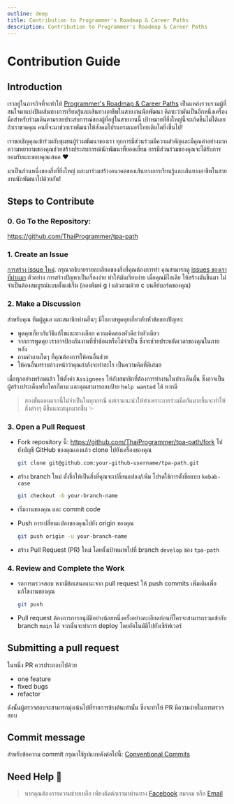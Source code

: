 ```yaml
---
outline: deep
title: Contribution to Programmer's Roadmap & Career Paths
description: Contribution to Programmer's Roadmap & Career Paths
---
```


# Contribution Guide

## Introduction

เราอยู่ในภารกิจที่จะทำให้ [Programmer's Roadmap & Career Paths](https://roadmap.thaiprogrammer.org) เป็นแหล่งรวบรวมผู้ที่สนใจมาแบ่งปันเส้นทางการเรียนรู้และเส้นทางอาชีพในสายงานนักพัฒนา คิดซะว่ามันเป็นอีกหนึ่งเครื่องมือสำหรับร่วมเดินตามรอยประสบการณ์ของผู้ที่อยู่ในสายงานนี้ เป้าหมายที่ยิ่งใหญ่นี้จะเกิดขึ้นไม่ได้เลยถ้าเราขาดคุณ คนที่จะมาช่วยเราพัฒนาให้สังคมโปรแกรมเมอร์ไทยเติบโตยิ่งขึ้นไป!

เราขอเชิญคุณเข้าร่วมกับชุมชนผู้ร่วมพัฒนาของเรา ทุกการมีส่วนร่วมมีความสำคัญและมีคุณค่าอย่างมาก ความพยายามของคุณช่วยสร้างประสบการณ์นักพัฒนาที่ยอดเยี่ยม การมีส่วนร่วมของคุณจะได้รับการยอมรับและขอบคุณเสมอ ❤️

มาเป็นส่วนหนึ่งของสิ่งที่ยิ่งใหญ่ และมาร่วมสร้างอนาคตของเส้นทางการเรียนรู้และเส้นทางอาชีพในสายงานนักพัฒนาไปด้วยกัน!

## Steps to Contribute

<!-- ![how to contribute flow diagram](assets/images/how-to-contribute.png) -->

### 0. Go To the Repository: 
https://github.com/ThaiProgrammer/tpa-path

### 1. Create an Issue

[การสร้าง issue ใหม่](https://github.com/ThaiProgrammer/tpa-path/issues/new). กรุณาอธิบายรายละเอียดของสิ่งที่คุณต้องการทำ คุณสามารถดู [issues ของเราที่ผ่านมา](https://github.com/ThaiProgrammer/tpa-path/issues) ตัวอย่าง การสร้างปัญหาเป็นเรื่องง่าย ทำให้มันเรียบง่าย เมื่อคุณมีไอเดีย ให้สร้างมันขึ้นมา ไม่จำเป็นต้องสมบูรณ์แบบตั้งแต่เริ่ม (ลองพิมพ์ g i แล้วตามด้วย c บนคีย์บอร์ดของคุณ)

### 2. Make a Discussion

สำหรับคุณ ทีมผู้ดูแล และสมาชิกท่านอื่นๆ มีโอกาสพูดคุยเกี่ยวกับหัวข้อของปัญหา:

- พูดคุยเกี่ยวกับวิธีแก้ไขและทางเลือก ความคิดสองหัวดีกว่าหัวเดียว
- จากการพูดคุย เราอาจป้องกันงานที่ซ้ำซ้อนหรือไม่จำเป็น ซึ่งจะช่วยประหยัดเวลาของคุณในภายหลัง
- ถามคำถามใดๆ ที่คุณต้องการให้คนอื่นช่วย
- ให้คนอื่นทราบล่วงหน้าว่าคุณกำลังจะทำอะไร เป็นความคิดที่ดีเสมอ

เมื่อทุกอย่างพร้อมแล้ว ให้ตั้งค่า `Assignees` ให้กับสมาชิกที่ต้องการทำงานในประเด็นนั้น ซึ่งอาจเป็นผู้สร้างประเด็นหรือใครก็ตาม และคุณสามารถลบป้าย `help wanted` ได้ หากมี

> สองขั้นตอนแรกนี้ไม่จำเป็นในทุกกรณี แต่เราแนะนำให้ทำเพราะการร่วมมือกันมากขึ้นจะทำให้สิ่งต่างๆ ดีขึ้นและสนุกมากขึ้น ✨

### 3. Open a Pull Request

- Fork repository นี้: https://github.com/ThaiProgrammer/tpa-path/fork
ไปยังบัญชี GitHub ของคุณเองแล้ว clone ไปยังเครื่องของคุณ

  ```sh
  git clone git@github.com:your-github-username/tpa-path.git
  ```

- สร้าง branch ใหม่ ตั้งชื่อให้เป็นสิ่งที่คุณจะเปลี่ยนแปลง/เพิ่ม โปรดใช้การตั้งชื่อแบบ `kebab-case`

  ```sh
  git checkout -b your-branch-name
  ```

- เริ่มงานของคุณ และ commit code
- Push การเปลี่ยนแปลงของคุณไปยัง origin ของคุณ

  ```sh
  git push origin -u your-branch-name
  ```

- สร้าง Pull Request (PR) ใหม่ โดยตั้งเป้าหมายไปที่ branch `develop` ของ `tpa-path`

### 4. Review and Complete the Work

- รอการตรวจสอบ หากมีข้อเสนอแนะจาก pull request ให้ push commits เพิ่มเติมเพื่อแก้ไขงานของคุณ

  ```sh
  git push
  ```

- Pull request ต้องการการอนุมัติอย่างน้อยหนึ่งครั้งอย่างละเอียดก่อนที่ใครจะสามารถรวมเข้ากับ branch `main` ได้ จากนั้นจะทำการ deploy โดยอัตโนมัติไปยังเซิร์ฟเวอร์

## Submitting a pull request

ในหนึ่ง PR ควรประกอบไปด้วย

- one feature
- fixed bugs
- refactor

ดังนั้นผู้ตรวจสอบจะสามารถมุ่งเน้นไปที่รายการข้างต้นเท่านั้น ซึ่งจะทำให้ PR มีความง่ายในการตรวจสอบ

## Commit message

สำหรับข้อความ commit กรุณาใช้รูปแบบดังต่อไปนี้: [Conventional Commits](https://www.conventionalcommits.org/en/v1.0.0/#specification)

## Need Help 🙌
> หากคุณต้องการความช่วยเหลือ เพียงติดต่อเรามาผ่านทาง [Facebook](https://www.facebook.com/ThaiProgrammerSociety) สมาคม หรือ [Email](mailto:contact@thaiprogrammer.org)